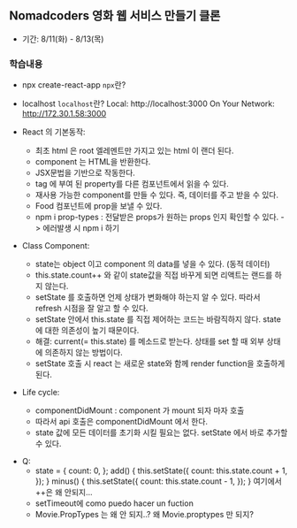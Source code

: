 ## Nomadcoders 영화 웹 서비스 만들기 클론

- 기간: 8/11(화) - 8/13(목)

### 학습내용

- npx create-react-app
  `npx`란?

- localhost
  `localhost`란?
  Local: http://localhost:3000
  On Your Network: http://172.30.1.58:3000

- React 의 기본동작:

  - 최초 html 은 root 엘레멘트만 가지고 있는 html 이 랜더 된다.
  - component 는 HTML을 반환한다.
  - JSX문법을 기반으로 작동한다.
  - tag 에 부여 된 property를 다른 컴포넌트에서 읽을 수 있다.
  - 재사용 가능한 component를 만들 수 있다. 즉, 데이터를 주고 받을 수 있다.
  - <Food fav = "kimchi"> Food 컴포넌트에 prop을 보낼 수 있다.
  - npm i prop-types : 전달받은 props가 원하는 props 인지 확인할 수 있다. -> 에러발생 시 npm i 하기

- Class Component:

  - state는 object 이고 component 의 data를 넣을 수 있다. (동적 데이터)
  - this.state.count++ 와 같이 state값을 직접 바꾸게 되면 리액트는 랜드를 하지 않는다.
  - setState 를 호출하면 언제 상태가 변화해야 하는지 알 수 있다. 따라서 refresh 시점을 잘 알고 할 수 있다.
  - setState 안에서 this.state 를 직접 제어하는 코드는 바람직하지 않다. state에 대한 의존성이 높기 때문이다.
  - 해결: current(= this.state) 를 메소드로 받는다. 상태를 set 할 때 외부 상태에 의존하지 않는 방법이다.
  - setState 호출 시 react 는 새로운 state와 함께 render function을 호출하게 된다.

- Life cycle:

  - componentDidMount : component 가 mount 되자 마자 호출
  - 따라서 api 호출은 componentDidMount 에서 한다.
  - state 값에 모든 데이터를 초기화 시킬 필요는 없다. setState 에서 바로 추가할 수 있다.

* Q:
  - state = {
    count: 0,
    };
    add() {
    this.setState({
    count: this.state.count + 1,
    });
    }
    minus() {
    this.setState({
    count: this.state.count - 1,
    });
    } 여기에서 ++은 왜 안되지...
  - setTimeout에 como puedo hacer un fuction
  - Movie.PropTypes 는 왜 안 되지..? 왜 Movie.proptypes 만 되지?
